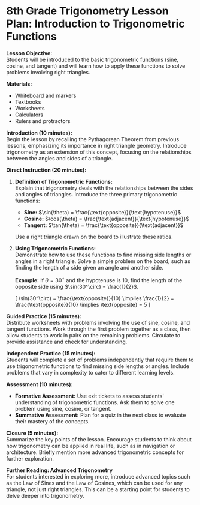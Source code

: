 # 8th Grade Trigonometry Lesson Plan: Introduction to Trigonometric Functions

**Lesson Objective:**  
Students will be introduced to the basic trigonometric functions (sine, cosine, and tangent) and will learn how to apply these functions to solve problems involving right triangles.

**Materials:**  
- Whiteboard and markers
- Textbooks
- Worksheets
- Calculators
- Rulers and protractors

**Introduction (10 minutes):**  
Begin the lesson by recalling the Pythagorean Theorem from previous lessons, emphasizing its importance in right triangle geometry. Introduce trigonometry as an extension of this concept, focusing on the relationships between the angles and sides of a triangle.

**Direct Instruction (20 minutes):**  
1. **Definition of Trigonometric Functions:**  
   Explain that trigonometry deals with the relationships between the sides and angles of triangles. Introduce the three primary trigonometric functions:
   
   - **Sine:** $\sin(\theta) = \frac{\text{opposite}}{\text{hypotenuse}}$
   - **Cosine:** $\cos(\theta) = \frac{\text{adjacent}}{\text{hypotenuse}}$
   - **Tangent:** $\tan(\theta) = \frac{\text{opposite}}{\text{adjacent}}$
   
   Use a right triangle drawn on the board to illustrate these ratios.

2. **Using Trigonometric Functions:**  
   Demonstrate how to use these functions to find missing side lengths or angles in a right triangle. Solve a simple problem on the board, such as finding the length of a side given an angle and another side.

   **Example:** If $\theta = 30^\circ$ and the hypotenuse is 10, find the length of the opposite side using $\sin(30^\circ) = \frac{1}{2}$.

   \[
   \sin(30^\circ) = \frac{\text{opposite}}{10} \implies \frac{1}{2} = \frac{\text{opposite}}{10} \implies \text{opposite} = 5
   \]

**Guided Practice (15 minutes):**  
Distribute worksheets with problems involving the use of sine, cosine, and tangent functions. Work through the first problem together as a class, then allow students to work in pairs on the remaining problems. Circulate to provide assistance and check for understanding.

**Independent Practice (15 minutes):**  
Students will complete a set of problems independently that require them to use trigonometric functions to find missing side lengths or angles. Include problems that vary in complexity to cater to different learning levels.

**Assessment (10 minutes):**  
- **Formative Assessment:** Use exit tickets to assess students' understanding of trigonometric functions. Ask them to solve one problem using sine, cosine, or tangent.
- **Summative Assessment:** Plan for a quiz in the next class to evaluate their mastery of the concepts.

**Closure (5 minutes):**  
Summarize the key points of the lesson. Encourage students to think about how trigonometry can be applied in real life, such as in navigation or architecture. Briefly mention more advanced trigonometric concepts for further exploration.

**Further Reading: Advanced Trigonometry**  
For students interested in exploring more, introduce advanced topics such as the Law of Sines and the Law of Cosines, which can be used for any triangle, not just right triangles. This can be a starting point for students to delve deeper into trigonometry.

